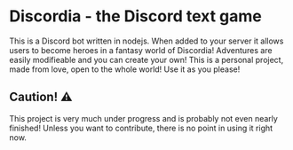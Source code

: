 # Discordia - the Discord text game

This is a Discord bot written in nodejs. When added to your server it allows users to become heroes in a fantasy world of Discordia! Adventures are easily modifieable and you can create your own! This is a personal project, made from love, open to the whole world! Use it as you please!

## Caution! ⚠

This project is very much under progress and is probably not even nearly finished! Unless you want to contribute, there is no point in using it right now.